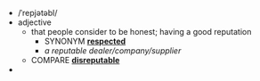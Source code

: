 - /ˈrepjətəbl/
- adjective
	- that people consider to be honest; having a good reputation
		- SYNONYM [**respected**](https://www.oxfordlearnersdictionaries.com/definition/english/respect_1)
		- *a reputable dealer/company/supplier*
	- COMPARE [**disreputable**](https://www.oxfordlearnersdictionaries.com/definition/english/disreputable)
-